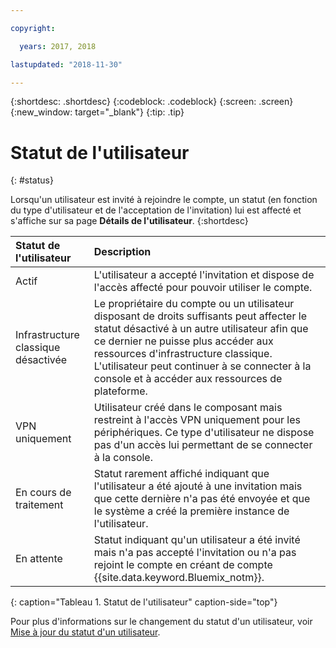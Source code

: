 ```yaml
---

copyright:

  years: 2017, 2018

lastupdated: "2018-11-30"

---
```


{:shortdesc: .shortdesc}
{:codeblock: .codeblock}
{:screen: .screen}
{:new_window: target="_blank"}
{:tip: .tip}


# Statut de l'utilisateur
{: #status}

Lorsqu'un utilisateur est invité à rejoindre le compte, un statut (en fonction du type d'utilisateur et de l'acceptation de l'invitation) lui est affecté et s'affiche sur sa page **Détails de l'utilisateur**.
{:shortdesc}

| Statut de l'utilisateur | Description |
|:-----------|:------------|
| Actif | L'utilisateur a accepté l'invitation et dispose de l'accès affecté pour pouvoir utiliser le compte. |
| Infrastructure classique désactivée | Le propriétaire du compte ou un utilisateur disposant de droits suffisants peut affecter le statut désactivé à un autre utilisateur afin que ce dernier ne puisse plus accéder aux ressources d'infrastructure classique. L'utilisateur peut continuer à se connecter à la console et à accéder aux ressources de plateforme. |
| VPN uniquement | Utilisateur créé dans le composant mais restreint à l'accès VPN uniquement pour les périphériques. Ce type d'utilisateur ne dispose pas d'un accès lui permettant de se connecter à la console.|
| En cours de traitement | Statut rarement affiché indiquant que l'utilisateur a été ajouté à une invitation mais que cette dernière n'a pas été envoyée et que le système a créé la première instance de l'utilisateur. |
| En attente | Statut indiquant qu'un utilisateur a été invité mais n'a pas accepté l'invitation ou n'a pas rejoint le compte en créant de compte {{site.data.keyword.Bluemix_notm}}. |
{: caption="Tableau 1. Statut de l'utilisateur" caption-side="top"}

Pour plus d'informations sur le changement du statut d'un utilisateur, voir [Mise à jour du statut d'un utilisateur](/docs/iam/update_status.html#status).
